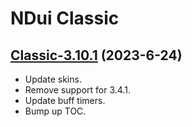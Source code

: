 # NDui Classic

## [Classic-3.10.1](https://github.com/siweia/NDui/tree/Classic-3.10.1) (2023-6-24)

- Update skins.
- Remove support for 3.4.1.
- Update buff timers.
- Bump up TOC.